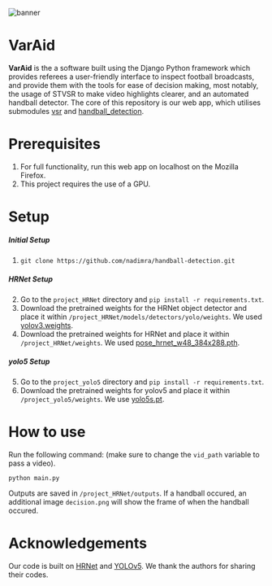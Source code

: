 ![banner](https://user-images.githubusercontent.com/36157933/181859192-3a88bc30-087f-4555-8ff8-b8ad49bde38b.png)

# VarAid
**VarAid** is the a software built using the Django Python framework which provides referees a user-friendly interface to inspect football broadcasts, 
and provide them with the tools for ease of decision making, most notably, the usage of STVSR to make video highlights clearer, and an automated handball detector. 
The core of this repository is our web app, which utilises submodules [vsr](https://github.com/nadimra/project-varaid) and [handball_detection](https://github.com/nadimra/handball_detection).

# Prerequisites
1. For full functionality, run this web app on localhost on the Mozilla Firefox.
2. This project requires the use of a GPU.

# Setup
##### Initial Setup
1. `git clone https://github.com/nadimra/handball-detection.git` 

##### HRNet Setup
2. Go to the `project_HRNet` directory and `pip install -r requirements.txt`.
3. Download the pretrained weights for the HRNet object detector and place it within `/project_HRNet/models/detectors/yolo/weights`. We used [yolov3.weights](https://pjreddie.com/media/files/yolov3.weights).
4. Download the pretrained weights for HRNet and place it within `/project_HRNet/weights`. We used [pose_hrnet_w48_384x288.pth](https://drive.google.com/open?id=1UoJhTtjHNByZSm96W3yFTfU5upJnsKiS).

##### yolo5 Setup
5. Go to the `project_yolo5` directory and `pip install -r requirements.txt`.
6. Download the pretrained weights for yolov5 and place it within `/project_yolo5/weights`. We use [yolo5s.pt](https://github.com/ultralytics/yolov5/releases/download/v6.1/yolov5s.pt).

# How to use
Run the following command: (make sure to change the ``vid_path`` variable to pass a video).
```
python main.py
```
Outputs are saved in ``/project_HRNet/outputs``. If a handball occured, an additional image ``decision.png`` will show the frame of when the handball occured. 

# Acknowledgements
Our code is built on [HRNet](https://github.com/stefanopini/simple-HRNet) and [YOLOv5](https://github.com/ultralytics/yolov5). We thank the authors for sharing their codes.

